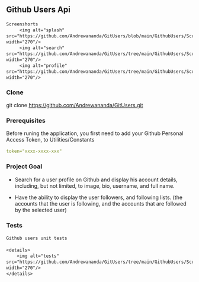 ## Github Users Api
	
	Screenshorts
		 <img alt="splash" src="https://github.com/Andrewananda/GitUsers/blob/main/GithubUsers/Screenshots/splash.png" width="270"/> 
		 <img alt="search" src="https://github.com/Andrewananda/GitUsers/tree/main/GithubUsers/Screenshots/search.png" width="270"/> 
		 <img alt="profile" src="https://github.com/Andrewananda/GitUsers/tree/main/GithubUsers/Screenshots/profile.png" width="270"/>
	 


### Clone
git clone https://github.com/Andrewananda/GitUsers.git


### Prerequisites
Before runing the application, you first need to add your Github Personal Access Token, to Utilities/Constants

```yaml
token="xxxx-xxxx-xxx"
```

### Project Goal

* Search for a user profile on Github and display his account details, including, but not limited, to image, bio, username, and full name.

* Have the ability to display the user followers, and following lists. (the accounts that the user is following, and the accounts that are followed by the selected user)


### Tests
	Github users unit tests
	
	<details>
		<img alt="tests" src="https://github.com/Andrewananda/GitUsers/tree/main/GithubUsers/Screenshots/tests.png" width="270"/>
	</details>
